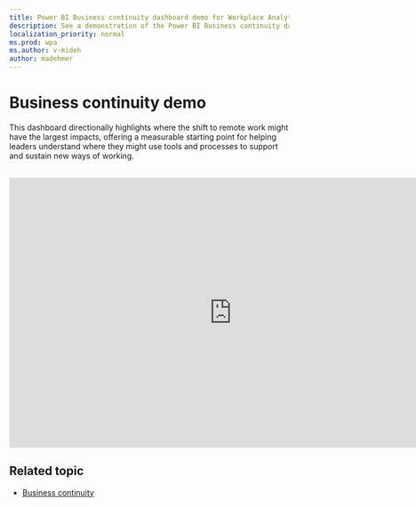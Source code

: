 ```yaml
---
title: Power BI Business continuity dashboard demo for Workplace Analytics
description: See a demonstration of the Power BI Business continuity dashboard
localization_priority: normal 
ms.prod: wpa
ms.author: v-mideh
author: madehmer
---
```

# Business continuity demo

This dashboard directionally highlights where the shift to remote work might have the largest impacts, offering a measurable starting point for helping leaders understand where they might use tools and processes to support and sustain new ways of working.

<br><iframe width="800" height="486" src="https://msit.powerbi.com/view?r=eyJrIjoiM2ZiY2Y4M2YtMTMyNi00NWY1LWEyMjctYTY2OTdlOWQzNDhhIiwidCI6IjcyZjk4OGJmLTg2ZjEtNDFhZi05MWFiLTJkN2NkMDExZGI0NyIsImMiOjV9&embedImagePlaceholder=true&pageName=ReportSectionbbd7dee40bcdeee460e6" frameborder="0" allowFullScreen="true"></iframe>


## Related topic

* [Business continuity](../tutorials/power-bi-bc.md)
